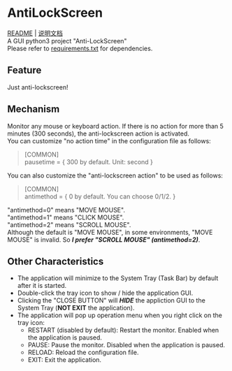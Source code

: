 # AntiLockScreen
[README](https://github.com/xsecure/AntiLockScreen/blob/master/README.md) | 
[说明文档](https://github.com/xsecure/AntiLockScreen/blob/master/README_zh.md)  
A GUI python3 project "Anti-LockScreen"  
Please refer to [requirements.txt](https://github.com/xsecure/AntiLockScreen/blob/master/requirements.txt) for dependencies.

## Feature
Just anti-lockscreen!

## Mechanism
Monitor any mouse or keyboard action. If there is no action for more than 5 minutes (300 seconds), the anti-lockscreen action is activated.  
You can customize "no action time" in the configuration file as follows:
> \[COMMON\]  
> pausetime = \{ 300 by default. Unit: second \}

You can also customize the "anti-lockscreen action" to be used as follows:
> \[COMMON\]  
> antimethod = \{ 0 by default. You can choose 0/1/2. \}

"antimethod=0" means "MOVE MOUSE".  
"antimethod=1" means "CLICK MOUSE".  
"antimethod=2" means "SCROLL MOUSE".  
Although the default is "MOVE MOUSE", in some environments, "MOVE MOUSE" is invalid. So **_I prefer "SCROLL MOUSE" (antimethod=2)_**.  

## Other Characteristics
* The application will minimize to the System Tray (Task Bar) by default after it is started.
* Double-click the tray icon to show / hide the application GUI.
* Clicking the "CLOSE BUTTON" will **_HIDE_** the appliction GUI to the System Tray (**NOT EXIT** the application).
* The application will pop up operation menu when you right click on the tray icon:
    * RESTART (disabled by default): Restart the monitor. Enabled when the application is paused.
    * PAUSE: Pause the monitor. Disabled when the application is paused.
    * RELOAD: Reload the configuration file.
    * EXIT: Exit the application.